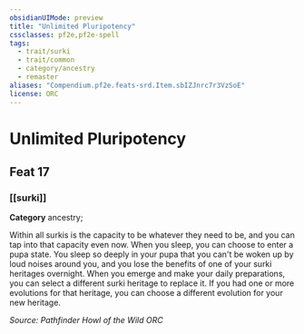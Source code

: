 ```yaml
---
obsidianUIMode: preview
title: "Unlimited Pluripotency"
cssclasses: pf2e,pf2e-spell
tags:
  - trait/surki
  - trait/common
  - category/ancestry
  - remaster
aliases: "Compendium.pf2e.feats-srd.Item.sbIZJnrc7r3VzSoE"
license: ORC
---
```

# Unlimited Pluripotency
## Feat 17
### [[surki]]

**Category** ancestry; 




Within all surkis is the capacity to be whatever they need to be, and you can tap into that capacity even now. When you sleep, you can choose to enter a pupa state. You sleep so deeply in your pupa that you can't be woken up by loud noises around you, and you lose the benefits of one of your surki heritages overnight. When you emerge and make your daily preparations, you can select a different surki heritage to replace it. If you had one or more evolutions for that heritage, you can choose a different evolution for your new heritage.

*Source: Pathfinder Howl of the Wild*
*ORC*